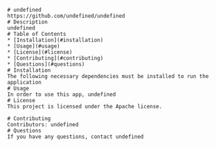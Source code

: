 
    # undefined
    https://github.com/undefined/undefined
    # Description
    undefined
    # Table of Contents
    * [Installation](#installation)
    * [Usage](#usage)
    * [License](#license)
    * [Contributing](#contributing)
    * [Questions](#questions)
    # Installation
    The following necessary dependencies must be installed to run the application
    # Usage
    In order to use this app, undefined
    # License
    This project is licensed under the Apache license.
    
    # Contributing
    Contributors: undefined
    # Questions
    If you have any questions, contact undefined
    